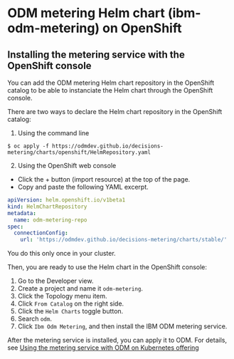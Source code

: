 # ODM metering Helm chart (ibm-odm-metering) on OpenShift

## Installing the metering service with the OpenShift console

You can add the ODM metering Helm chart repository in the OpenShift catalog to be able to instanciate the Helm chart through the OpenShift console.

There are two ways to declare the Helm chart repository in the OpenShift catalog:
1. Using the command line

```console
$ oc apply -f https://odmdev.github.io/decisions-metering/charts/openshift/HelmRepository.yaml
```

2. Using the OpenShift web console

- Click the + button (import resource) at the top of the page.
- Copy and paste the following YAML excerpt.
```yaml
apiVersion: helm.openshift.io/v1beta1
kind: HelmChartRepository
metadata:
  name: odm-metering-repo
spec:
  connectionConfig:
    url: 'https://odmdev.github.io/decisions-metering/charts/stable/'
```

You do this only once in your cluster.

Then, you are ready to use the Helm chart in the OpenShift console:
1. Go to the Developer view.
2. Create a project and name it `odm-metering`.
3. Click the Topology menu item.
4. Click `From Catalog` on the right side.
5. Click the `Helm Charts` toggle button.
6. Search `odm`.
7. Click `Ibm Odm Metering`, and then install the IBM ODM metering service.

After the metering service is installed, you can apply it to ODM. For details, see [Using the metering service with ODM on Kubernetes offering](../ibm-odm-metering/README.md#using-the-metering-service-with-odm-on-kubernetes-offering)
